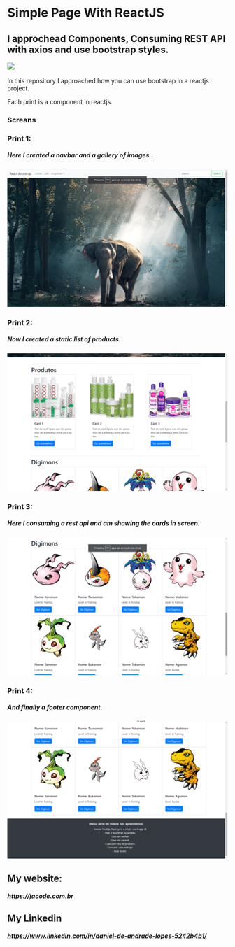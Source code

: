 # Simple Page With ReactJS
## I approchead Components, Consuming REST API with axios and use bootstrap styles.


![](https://lh3.googleusercontent.com/a-/AAuE7mBJIVJE8a3rkWTnNtJwgXnhE9SvyyFvAaD578QrRQ=s120-p-rw-no)


 In this repository I approached how you can use bootstrap in a reactjs project.
 
Each print is a component in reactjs.


### Screans

### Print 1:
##### Here I created a navbar and a gallery of images..

![](https://raw.githubusercontent.com/danieldeandradelopes/CourseOfReactJS/master/prints/1.png)




### Print 2:
##### Now I created a static list of products.

![](https://raw.githubusercontent.com/danieldeandradelopes/CourseOfReactJS/master/prints/2.png)


### Print 3:
##### Here I consuming a rest api and am showing the cards in screen.
![](https://raw.githubusercontent.com/danieldeandradelopes/CourseOfReactJS/master/prints/3.png)




### Print 4:
##### And finally a footer component.

![](https://raw.githubusercontent.com/danieldeandradelopes/CourseOfReactJS/master/prints/4.png)


## My website:
##### https://jacode.com.br


## My Linkedin
##### https://www.linkedin.com/in/daniel-de-andrade-lopes-5242b4b1/


